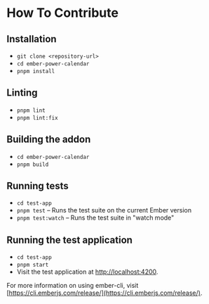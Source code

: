 # How To Contribute

## Installation

- `git clone <repository-url>`
- `cd ember-power-calendar`
- `pnpm install`

## Linting

- `pnpm lint`
- `pnpm lint:fix`

## Building the addon

- `cd ember-power-calendar`
- `pnpm build`

## Running tests

- `cd test-app`
- `pnpm test` – Runs the test suite on the current Ember version
- `pnpm test:watch` – Runs the test suite in "watch mode"

## Running the test application

- `cd test-app`
- `pnpm start`
- Visit the test application at [http://localhost:4200](http://localhost:4200).

For more information on using ember-cli, visit [https://cli.emberjs.com/release/](https://cli.emberjs.com/release/).
